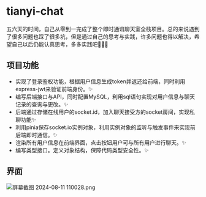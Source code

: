 # tianyi-chat

五六天的时间，自己从零到一完成了整个即时通讯聊天室全栈项目。总的来说遇到了很多问题也踩了很多坑，但是通过自己的思考与实践，许多问题也得以解决，希望自己以后仍能认真思考，多多实践吧🎊🎊🎊

## 项目功能

- 实现了登录鉴权功能，根据用户信息生成token并返还给前端，同时利用express-jwt来验证前端身份。✨
- 编写后端接口与API，同时配置MySQL，利用sql语句实现对用户信息与聊天记录的查询与更改。✨
- 后端通过存储在线用户的socket.id，加入聊天接受方的socket房间，实现私聊功能✨
- 利用pinia保存socket.io实例对象，利用实例对象的监听与触发事件来实现前后端即时通信。✨
- 渲染所有用户信息在前端界面，点击按钮用户可与所有用户进行聊天。✨
- 编写类型接口。定义对象结构，保障代码类型安全性。✨

## 界面

![屏幕截图 2024-08-11 110028.png](https://cdn.nlark.com/yuque/0/2024/png/40660095/1723347834327-ba391e00-feb6-43b8-bc7b-a124d06f2079.png#averageHue=%2358ba88&clientId=u05f70f10-bd09-4&from=ui&id=uced89bc9&originHeight=1412&originWidth=2553&originalType=binary&ratio=1.5&rotation=0&showTitle=false&size=142658&status=done&style=none&taskId=uff095209-4e4b-446c-9603-34253d68ec6&title=)



